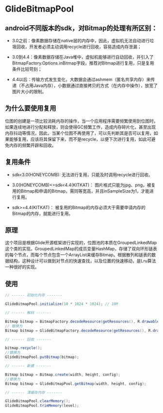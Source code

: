 # GlideBitmapPool

## android不同版本的sdk，对Bitmap的处理有所区别：

- 3.0之前：像素数据存储在native层的内存中，因此，虚拟机无法自动进行垃圾回收，开发者必须主动调用recycle进行回收，容易造成内存泄漏；

- 3.0到4.4：像素数据存储在Java堆中，虚拟机能够进行自动回收，并引入了BitmapFactory.Options.inBitmap字段，推荐对Bitmap进行复用，只是复用条件比较苛刻；

- 4.4以后：传输方式发生变化，大数据会通过ashmem（匿名共享内存）来传递（不占用Java内存），小数据通过直接拷贝的方式（在内存中操作），放宽了图片大小的限制。

## 为什么要使用复用

位图的创建是一项比较消耗内存的操作，当一个应用程序需要频繁使用到位图时，如果连续地进行分配和释放，则会使得GC频繁工作，造成内存碎片化，甚至出现内存抖动等情况，因此，当某个位图不再使用了，可以先判断其是否可以复用，如果能够复用，应该将其保留下来，而不是recycle，以便下次进行复用，如此可避免内存的频繁开辟和回收。

## 复用条件

- sdk<3.0(HONEYCOMB):
  无法进行复用，只能及时调用recycle进行回收。
  
- 3.0(HONEYCOMB)<=sdk<4.4(KITKAT)：
  图片格式只能为jpg、png，被复用的Bitmap和申请的Bitmap，需同等宽高，并且inSampleSize为1，才能进行复用。
  
- sdk>=4.4(KITKAT)：
  被复用的Bitmap的内存必须大于需要申请内存的Bitmap的内存，就能进行复用。
  
## 原理
  
这个项目是根据Glide开源框架进行实现的，位图池的本质在GroupedLinkedMap这个类的实现。GroupedLinkedMap的成员变量HashMap，存储了双向环形链表的每个节点，而每个节点包含一个ArrayList来缓存Bitmap。根据散列和链表的数据结构，这种设计可以做到对节点的快速查找，以及位置的快速移动，是Lru算法一种很好的实现。
  
## 使用

```java
// ------ 初始化内存 -------

GlideBitmapPool.initialize(10 * 1024 * 1024); // 10M

// ------ 解码 -------

Bitmap bitmap = BitmapFactory.decodeResource(getResources(), R.drawable.test1);
// 替换为
Bitmap bitmap = GlideBitmapFactory.decodeResource(getResources(), R.drawable.test1);

// ------ 回收 ------- 

bitmap.recycle();
//替换为
GlideBitmapPool.putBitmap(bitmap);

// ------ 新建 -------

Bitmap bitmap = Bitmap.create(width, height, config);
//替换为
Bitmap bitmap = GlideBitmapPool.getBitmap(width, height, config);

// ------ 清缓存内存 -------

GlideBitmapPool.clearMemory();
GlideBitmapPool.trimMemory(level);
```



